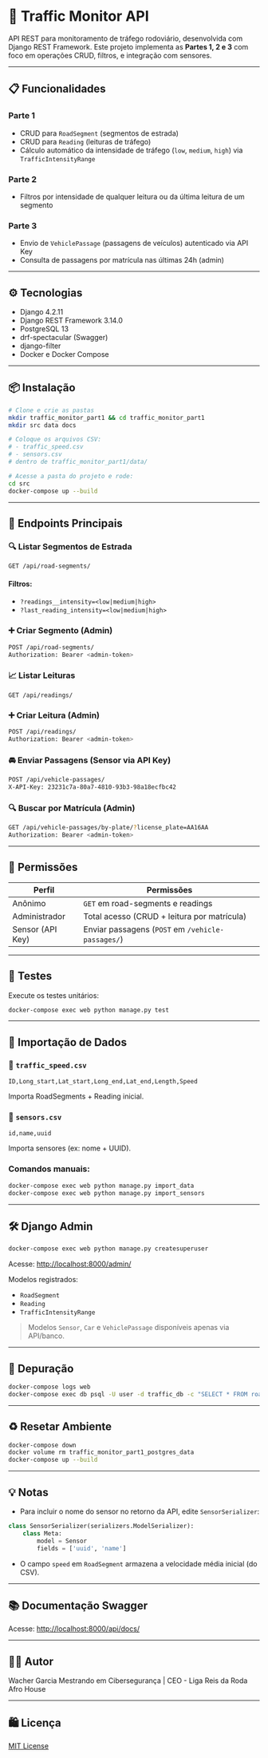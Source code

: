 # 🚦 Traffic Monitor API

API REST para monitoramento de tráfego rodoviário, desenvolvida com Django REST Framework. Este projeto implementa as **Partes 1, 2 e 3** com foco em operações CRUD, filtros, e integração com sensores.

---

## 📋 Funcionalidades

### Parte 1

* CRUD para `RoadSegment` (segmentos de estrada)
* CRUD para `Reading` (leituras de tráfego)
* Cálculo automático da intensidade de tráfego (`low`, `medium`, `high`) via `TrafficIntensityRange`

### Parte 2

* Filtros por intensidade de qualquer leitura ou da última leitura de um segmento

### Parte 3

* Envio de `VehiclePassage` (passagens de veículos) autenticado via API Key
* Consulta de passagens por matrícula nas últimas 24h (admin)

---

## ⚙️ Tecnologias

* Django 4.2.11
* Django REST Framework 3.14.0
* PostgreSQL 13
* drf-spectacular (Swagger)
* django-filter
* Docker e Docker Compose

---

## 📦 Instalação

```bash
# Clone e crie as pastas
mkdir traffic_monitor_part1 && cd traffic_monitor_part1
mkdir src data docs

# Coloque os arquivos CSV:
# - traffic_speed.csv
# - sensors.csv
# dentro de traffic_monitor_part1/data/

# Acesse a pasta do projeto e rode:
cd src
docker-compose up --build
```

---

## 🔗 Endpoints Principais

### 🔍 Listar Segmentos de Estrada

```
GET /api/road-segments/
```

#### Filtros:

* `?readings__intensity=<low|medium|high>`
* `?last_reading_intensity=<low|medium|high>`

### ➕ Criar Segmento (Admin)

```bash
POST /api/road-segments/
Authorization: Bearer <admin-token>
```

### 📈 Listar Leituras

```
GET /api/readings/
```

### ➕ Criar Leitura (Admin)

```bash
POST /api/readings/
Authorization: Bearer <admin-token>
```

### 🚘 Enviar Passagens (Sensor via API Key)

```bash
POST /api/vehicle-passages/
X-API-Key: 23231c7a-80a7-4810-93b3-98a18ecfbc42
```

### 🔍 Buscar por Matrícula (Admin)

```bash
GET /api/vehicle-passages/by-plate/?license_plate=AA16AA
Authorization: Bearer <admin-token>
```

---

## 🔐 Permissões

| Perfil           | Permissões                                        |
| ---------------- | ------------------------------------------------- |
| Anônimo          | `GET` em road-segments e readings                 |
| Administrador    | Total acesso (CRUD + leitura por matrícula)       |
| Sensor (API Key) | Enviar passagens (`POST` em `/vehicle-passages/`) |

---

## 🧺 Testes

Execute os testes unitários:

```bash
docker-compose exec web python manage.py test
```

---

## 📅 Importação de Dados

### 📄 `traffic_speed.csv`

```csv
ID,Long_start,Lat_start,Long_end,Lat_end,Length,Speed
```

Importa RoadSegments + Reading inicial.

### 📄 `sensors.csv`

```csv
id,name,uuid
```

Importa sensores (ex: nome + UUID).

### Comandos manuais:

```bash
docker-compose exec web python manage.py import_data
docker-compose exec web python manage.py import_sensors
```

---

## 🛠 Django Admin

```bash
docker-compose exec web python manage.py createsuperuser
```

Acesse: [http://localhost:8000/admin/](http://localhost:8000/admin/)

Modelos registrados:

* `RoadSegment`
* `Reading`
* `TrafficIntensityRange`

> Modelos `Sensor`, `Car` e `VehiclePassage` disponíveis apenas via API/banco.

---

## 🔎 Depuração

```bash
docker-compose logs web
docker-compose exec db psql -U user -d traffic_db -c "SELECT * FROM road_traffic_roadsegment;"
```

---

## ♻️ Resetar Ambiente

```bash
docker-compose down
docker volume rm traffic_monitor_part1_postgres_data
docker-compose up --build
```

---

## 💡 Notas

* Para incluir o nome do sensor no retorno da API, edite `SensorSerializer`:

```python
class SensorSerializer(serializers.ModelSerializer):
    class Meta:
        model = Sensor
        fields = ['uuid', 'name']
```

* O campo `speed` em `RoadSegment` armazena a velocidade média inicial (do CSV).

---

## 📚 Documentação Swagger

Acesse: [http://localhost:8000/api/docs/](http://localhost:8000/api/docs/)

---

## 👨‍💼 Autor

Wacher Garcia
Mestrando em Cibersegurança | CEO - Liga Reis da Roda Afro House

---

## 🛍️ Licença

[MIT License](LICENSE)

